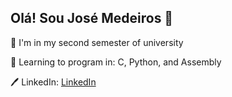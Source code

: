 ## Olá! Sou José Medeiros 👋

<!--
**Northe-afk/Northe-afk** is a ✨ _special_ ✨ repository because its `README.md` (this file) appears on your GitHub profile.

Here are some ideas to get you started:

- 🔭 I’m currently working on ...
- 🌱 I’m currently learning ...
- 👯 I’m looking to collaborate on ...
- 🤔 I’m looking for help with ...
- 💬 Ask me about ...
- 📫 How to reach me: ...
- 😄 Pronouns: ...
- ⚡ Fun fact: ...
-->
		
	
 📓 I'm in my second semester of university 

	
	
 🤔 Learning to program in: C, Python, and Assembly

 🖊️ LinkedIn:  [LinkedIn](https://www.linkedin.com/in/jos%C3%A9-carlos-de-medeiros-neto-a97177364/)


